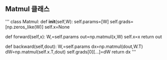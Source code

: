 ## Matmul 클래스

'''
class Matmul:
  def __init__(self,W):
    self.params=[W]
    self.grads=[np.zeros_like(W)]
    self.x=None
    
  def forward(self,x):
    W,=self.params
    out=np.matmul(x,W)
    self.x=x
    return out
    
  def backward(self,dout):
    W,=self.params
    dx=np.matmul(dout,W.T)
    dW=np.matmul(self.x.T,dout)
    self.grads[0][...]=dW
    return dx
'''
